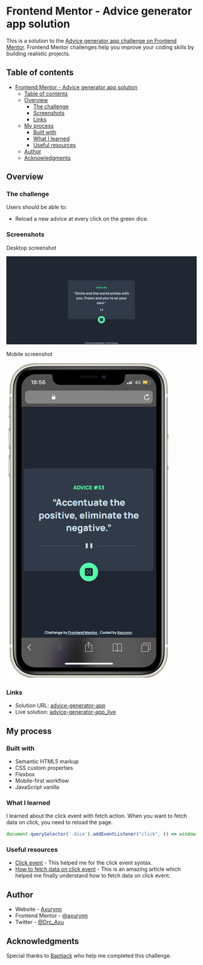 # Frontend Mentor - Advice generator app solution

This is a solution to the [Advice generator app challenge on Frontend Mentor](https://www.frontendmentor.io/challenges/advice-generator-app-QdUG-13db). Frontend Mentor challenges help you improve your coding skills by building realistic projects.

## Table of contents

- [Frontend Mentor - Advice generator app solution](#frontend-mentor---advice-generator-app-solution)
  - [Table of contents](#table-of-contents)
  - [Overview](#overview)
    - [The challenge](#the-challenge)
    - [Screenshots](#screenshots)
    - [Links](#links)
  - [My process](#my-process)
    - [Built with](#built-with)
    - [What I learned](#what-i-learned)
    - [Useful resources](#useful-resources)
  - [Author](#author)
  - [Acknowledgments](#acknowledgments)

## Overview

### The challenge

Users should be able to:

- Reload a new advice at every click on the green dice.

### Screenshots

Desktop screenshot

![desktop-screenshot](./screenshots/desktop-screenshot.png)

Mobile screenshot

![mobile-screenshot](./screenshots/mobile-screenshot.png)

### Links

- Solution URL: [advice-generator-app](https://github.com/Axurynn/advice-generator-app)
- Live solution: [advice-generator-app_live](https://axurynn.github.io/advice-generator-app/)

## My process

### Built with

- Semantic HTML5 markup
- CSS custom properties
- Flexbox
- Mobile-first workflow
- JavaScript vanilla

### What I learned

I learned about the click event with fetch action. When you want to fetch data on click, you need to reload the page.

```js
document.querySelector('.dice').addEventListener("click", () => window.location.reload())
```

### Useful resources

- [Click event](https://developer.mozilla.org/fr/docs/Web/API/EventTarget/addEventListener) - This helped me for the click event syntax.
- [How to fetch data on click event](https://forum.djangoproject.com/t/updating-model-after-click-event-with-javascript/6795) - This is an amazing article which helped me finally understand how to fetch data on click event.

## Author

- Website - [Axurynn](https://axurynn.fr)
- Frontend Mentor - [@axurynn](https://www.frontendmentor.io/profile/axurynn)
- Twitter - [@Drc_Axu](https://www.twitter.com/Drc_Axu)

## Acknowledgments

Special thanks to [Baptjack](https://baptjack.fr) who help me completed this challenge.
